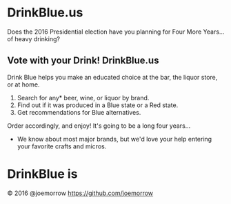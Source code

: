 # DrinkBlue.us

Does the 2016 Presidential election have you planning for Four More Years... of heavy drinking?

## Vote with your Drink! DrinkBlue.us

Drink Blue helps you make an educated choice at the bar, the liquor store, or at home.

1. Search for any* beer, wine, or liquor by brand.
2. Find out if it was produced in a Blue state or a Red state.
3. Get recommendations for Blue alternatives.

Order accordingly, and enjoy! It's going to be a long four years...


* We know about most major brands, but we'd love your help entering your favorite crafts and micros.


# DrinkBlue is

&copy; 2016
@joemorrow
https://github.com/joemorrow
